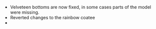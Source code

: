 * Velveteen bottoms are now fixed, in some cases parts of the model were missing.
* Reverted changes to the rainbow coatee
*

